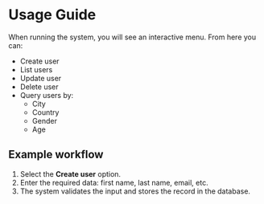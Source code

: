 # Usage Guide

When running the system, you will see an interactive menu. From here you can:

- Create user  
- List users  
- Update user  
- Delete user  
- Query users by:  
  - City  
  - Country  
  - Gender  
  - Age  

## Example workflow

1. Select the **Create user** option.  
2. Enter the required data: first name, last name, email, etc.  
3. The system validates the input and stores the record in the database.  